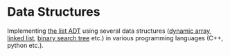 # Data Structures
Implementing [the list ADT](https://en.wikipedia.org/wiki/List_(abstract_data_type)) using several data structures ([dynamic array](https://en.wikipedia.org/wiki/Dynamic_array), [linked list](https://en.wikipedia.org/wiki/Linked_list), [binary search tree](https://en.wikipedia.org/wiki/Binary_search_tree) etc.) in various programming languages (C++, python etc.).
